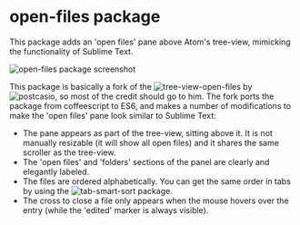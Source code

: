 # open-files package

This package adds an 'open files' pane above Atom's tree-view, mimicking the functionality of Sublime Text.

![open-files package screenshot](https://cloud.githubusercontent.com/assets/6955013/19125970/b3c6724c-8afe-11e6-99d3-8c3f41f40ca7.png)

This package is basically a fork of the ![tree-view-open-files](https://atom.io/packages/tree-view-open-files) by ![postcasio](https://github.com/postcasio), so most of the credit should go to him. The fork ports the package from coffeescript to ES6, and makes a number of modifications to make the 'open files' pane look similar to Sublime Text:

* The pane appears as part of the tree-view, sitting above it. It is not manually resizable (it will show all open files) and it shares the same scroller as the tree-view.
* The 'open files' and 'folders' sections of the panel are clearly and elegantly labeled.
* The files are ordered alphabetically. You can get the same order in tabs by using the ![tab-smart-sort](https://atom.io/packages/tab-smart-sort) package.
* The cross to close a file only appears when the mouse hovers over the entry (while the 'edited' marker is always visible).
